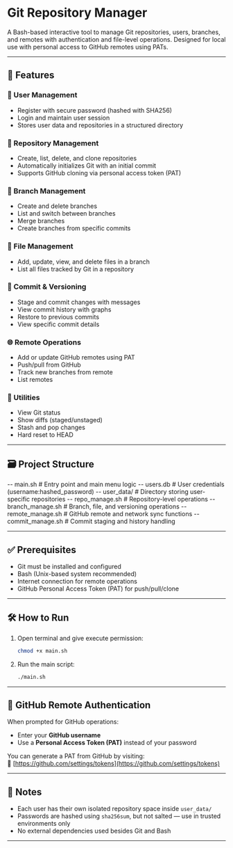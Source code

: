 # Git Repository Manager

A Bash-based interactive tool to manage Git repositories, users, branches, and remotes with authentication and file-level operations. Designed for local use with personal access to GitHub remotes using PATs.

---

## 🚀 Features

### 🔐 User Management
- Register with secure password (hashed with SHA256)
- Login and maintain user session
- Stores user data and repositories in a structured directory

### 📁 Repository Management
- Create, list, delete, and clone repositories
- Automatically initializes Git with an initial commit
- Supports GitHub cloning via personal access token (PAT)

### 🌿 Branch Management
- Create and delete branches
- List and switch between branches
- Merge branches
- Create branches from specific commits

### 📄 File Management
- Add, update, view, and delete files in a branch
- List all files tracked by Git in a repository

### 🔧 Commit & Versioning
- Stage and commit changes with messages
- View commit history with graphs
- Restore to previous commits
- View specific commit details

### 🌐 Remote Operations
- Add or update GitHub remotes using PAT
- Push/pull from GitHub
- Track new branches from remote
- List remotes

### 🧰 Utilities
- View Git status
- Show diffs (staged/unstaged)
- Stash and pop changes
- Hard reset to HEAD

---

## 🗃️ Project Structure

-- main.sh # Entry point and main menu logic
-- users.db # User credentials (username:hashed_password)
-- user_data/ # Directory storing user-specific repositories
-- repo_manage.sh # Repository-level operations
-- branch_manage.sh # Branch, file, and versioning operations
-- remote_manage.sh # GitHub remote and network sync functions
-- commit_manage.sh # Commit staging and history handling


---

## ✅ Prerequisites

- Git must be installed and configured
- Bash (Unix-based system recommended)
- Internet connection for remote operations
- GitHub Personal Access Token (PAT) for push/pull/clone

---

## 🛠️ How to Run

1. Open terminal and give execute permission:
    ```bash
    chmod +x main.sh
    ```

2. Run the main script:
    ```bash
    ./main.sh
    ```

---

## 🔐 GitHub Remote Authentication

When prompted for GitHub operations:
- Enter your **GitHub username**
- Use a **Personal Access Token (PAT)** instead of your password

You can generate a PAT from GitHub by visiting:  
🔗 [https://github.com/settings/tokens](https://github.com/settings/tokens)

---

## 📌 Notes

- Each user has their own isolated repository space inside `user_data/`
- Passwords are hashed using `sha256sum`, but not salted — use in trusted environments only
- No external dependencies used besides Git and Bash

---
